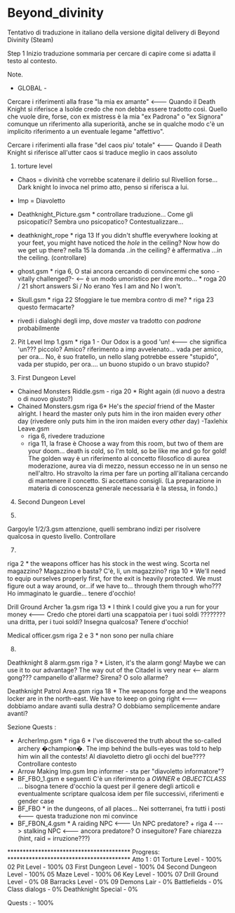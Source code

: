 # Beyond_divinity
Tentativo di traduzione in italiano della versione digital delivery di Beyond Divinity (Steam)

Step 1
Inizio traduzione sommaria per cercare di capire come si adatta il testo al contesto.

Note.

- GLOBAL -

Cercare i riferimenti alla frase "la mia ex amante" <--- Quando il Death Knight si riferisce a Isolde credo che non debba essere tradotto così. Quello che vuole dire, forse, con ex mistress è la mia "ex Padrona" o "ex Signora" comunque un riferimento alla superiorità, anche se in qualche modo c'è un implicito riferimento a un eventuale legame "affettivo".

Cercare i riferimenti alla frase "del caos piu' totale" <--- Quando il Death Knight si riferisce all'utter caos si traduce meglio in caos assoluto

01. torture level
- Chaos = divinità che vorrebbe scatenare il delirio sul Rivellion forse... Dark knight lo invoca nel primo atto, penso si riferisca a lui.
- Imp = Diavoletto

- Deathknight_Picture.gsm * controllare traduzione... Come gli psicopatici? Sembra uno psicopatico? Contestualizzare...

- deathknight_rope * riga 13 If you didn't shuffle everywhere looking at your feet, you might have noticed the *hole* in the ceiling? Now how do we get up there? nella 15 la domanda ..in the ceiling? è affermativa ...in the ceiling. (controllare)

- ghost.gsm * riga 6, O stai ancora cercando di convincermi che sono -vitally challenged?- <-- è un modo umoristico per dire morto...
            * roga 20 / 21 short answers Si / No erano Yes I am and No I won't.

- Skull.gsm * riga 22 Sfoggiare le tue membra contro di me? 
            * riga 23 questo fermacarte?

- rivedi i dialoghi degli imp, dove *master* va tradotto con *padrone* probabilmente

02. Pit Level
Imp 1.gsm * riga 1 - Our Odox is a good 'un! <--- che significa 'un??? piccolo? Amico? riferimento a imp avvelenato... vada per amico, per ora... No, è suo fratello, un nello slang potrebbe essere "stupido", vada per stupido, per ora.... un buono stupido o un bravo stupido?

03. First Dungeon Level
- Chained Monsters Riddle.gsm - riga 20 * Right again (di nuovo a destra o di nuovo giusto?)
- Chained Monsters.gsm riga 6* He's the *special* friend of the Master alright. I heard the master only puts him in the iron maiden every *other* day (rivedere only puts him in the iron maiden every *other* day)
-Taxlehix Leave.gsm 
    * riga 6, rivedere traduzione
    * riga 11, la frase è
Choose a way from this room, but two of them are your doom... death is cold, so I'm told, so be like me and go for gold!
The golden way è un riferimento al concetto filosofico di aurea moderazione, aurea via di mezzo, nessun eccesso ne in un senso ne nell'altro.
Ho stravolto la rima per fare un porting all'italiana cercando di mantenere il concetto. Si accettano consigli. (La preparazione in materia di conoscenza generale necessaria è la stessa, in fondo.)

04. Second Dungeon Level

05. 
Gargoyle 1/2/3.gsm attenzione, quelli sembrano indizi per risolvere qualcosa in questo livello. Controllare

07. 
riga 2 *
the weapons officer has his stock in the west wing.
Scorta nel magazzino? Magazzino e basta? C'è, li, un magazzino?
riga 10 *
We'll need to equip ourselves properly first, for the exit is heavily protected. We must figure out a way around, or...if we have to... through them
through who??? Ho immaginato le guardie... tenere d'occhio!

Drill Ground Archer 1a.gsm 
riga 13 * I think I could give you a run for your money <--- Credo che ptorei darti una scappatoia per i tuoi soldi ???????? una dritta, per i tuoi soldi? Insegna qualcosa? Tenere d'occhio!

Medical officer.gsm
riga 2 e 3 * non sono per nulla chiare

08. 
Deathknight 8 alarm.gsm
riga ? * Listen, it's the alarm gong! Maybe we can use it to our advantage? The way out of the Citadel is very near <-- alarm gong??? campanello d'allarme? Sirena? O solo allarme?

Deathknight Patrol Area.gsm
riga 18 * The weapons forge and the weapons locker are in the north-east. We have to keep on going right <--- dobbiamo andare avanti sulla destra? O dobbiamo semplicemente andare avanti?

Sezione Quests :
- ArcherImp.gsm * riga 6 * 
I've discovered the truth about the so-called archery �champion�. The imp behind the bulls-eyes was told to help him win all the contests!
Al diavoletto dietro gli occhi del bue???? Controllare contesto
- Arrow Making Imp.gsm 
Imp informer - sta per "diavoletto informatore"?
- BF_FBO_1.gsm e seguenti
C'è un riferimento a $OWNER$ e $OBJECTCLASS$ ... bisogna tenere d'occhio la quest per il genere degli articoli e eventualmente scriptare qualcosa
idem per file successivi, riferimenti e gender case
- BF_FBO * in the dungeons, of all places... Nei sotterranei, fra tutti i posti <--- questa traduzione non mi convince
- BF_FBON_4.gsm * A raiding NPC <--- Un NPC predatore? + riga 4 ---> stalking NPC <--- ancora predatore? O inseguitore? Fare chiarezza (hint, raid = irruzione???)

 **************************************** Progress: ****************************************
Atto 1 :
    01 Torture Level        - 100%
    02 Pit Level            - 100%
    03 First Dungeon Level  - 100%
    04 Second Dungeon Level - 100%
    05 Maze Level           - 100%
    06 Key Level            - 100%
    07 Drill Ground Level   - 0%
    08 Barracks Level       - 0%
    09 Demons Lair          - 0%
    Battlefields            - 0%
    Class dialogs           - 0%
    Deathknight Special     - 0%

Quests :                    - 100%